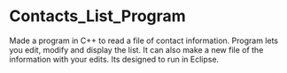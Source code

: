 # Contacts_List_Program
Made a program in C++ to read a file of contact information. Program lets you edit, modify and display the list. It can also make a new file of the information with your edits. Its designed to run in Eclipse. 
